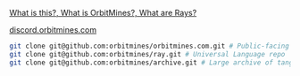 [What is this?, What is OrbitMines?, What are Rays?](https://github.com/orbitmines/orbitmines.com?tab=readme-ov-file#what-is-this-what-is-orbitmines-what-are-rays)

[discord.orbitmines.com](https://discord.orbitmines.com)

```sh
git clone git@github.com:orbitmines/orbitmines.com.git # Public-facing website
git clone git@github.com:orbitmines/ray.git # Universal Language repo
git clone git@github.com:orbitmines/archive.git # Large archive of tangents & history
```
